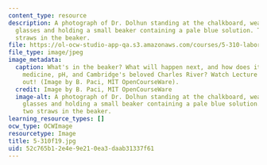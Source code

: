 ```yaml
---
content_type: resource
description: A photograph of Dr. Dolhun standing at the chalkboard, wearing safety
  glasses and holding a small beaker containing a pale blue solution. There are two
  straws in the beaker.
file: https://ol-ocw-studio-app-qa.s3.amazonaws.com/courses/5-310-laboratory-chemistry-fall-2019/52c765b12e4e9e210ea3daab31337f61_5-310f19.jpg
file_type: image/jpeg
image_metadata:
  caption: What's in the beaker? What will happen next, and how does it relate to
    medicine, pH, and Cambridge's beloved Charles River? Watch Lecture 6 and find
    out! (Image by B. Paci, MIT OpenCourseWare).
  credit: Image by B. Paci, MIT OpenCourseWare
  image-alt: A photograph of Dr. Dolhun standing at the chalkboard, wearing safety
    glasses and holding a small beaker containing a pale blue solution. There are
    two straws in the beaker.
learning_resource_types: []
ocw_type: OCWImage
resourcetype: Image
title: 5-310f19.jpg
uid: 52c765b1-2e4e-9e21-0ea3-daab31337f61
---
```

